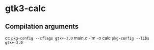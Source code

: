 # gtk3-calc

## Compilation arguments

cc `pkg-config --cflags gtk+-3.0` main.c -lm  -o calc `pkg-config --libs gtk+-3.0`
